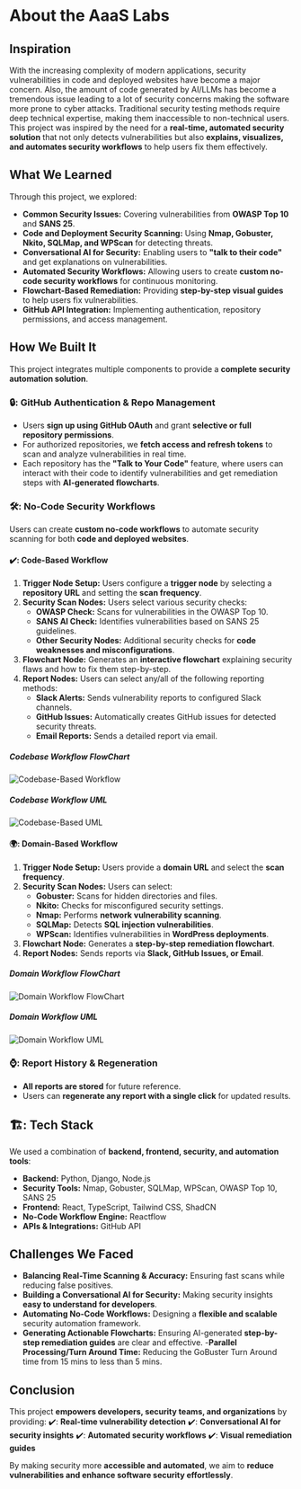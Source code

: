 # About the AaaS Labs

## Inspiration
With the increasing complexity of modern applications, security vulnerabilities in code and deployed websites have become a major concern. Also, the amount of code generated by AI/LLMs has become a tremendous issue leading to a lot of security concerns making the software more prone to cyber attacks. Traditional security testing methods require deep technical expertise, making them inaccessible to non-technical users. This project was inspired by the need for a **real-time, automated security solution** that not only detects vulnerabilities but also **explains, visualizes, and automates security workflows** to help users fix them effectively.

## What We Learned
Through this project, we explored:
- **Common Security Issues:** Covering vulnerabilities from **OWASP Top 10** and **SANS 25**.
- **Code and Deployment Security Scanning:** Using **Nmap, Gobuster, Nkito, SQLMap, and WPScan** for detecting threats.
- **Conversational AI for Security:** Enabling users to **"talk to their code"** and get explanations on vulnerabilities.
- **Automated Security Workflows:** Allowing users to create **custom no-code security workflows** for continuous monitoring.
- **Flowchart-Based Remediation:** Providing **step-by-step visual guides** to help users fix vulnerabilities.
- **GitHub API Integration:** Implementing authentication, repository permissions, and access management.

## How We Built It
This project integrates multiple components to provide a **complete security automation solution**.

### 🔒: **GitHub Authentication & Repo Management**
- Users **sign up using GitHub OAuth** and grant **selective or full repository permissions**.
- For authorized repositories, we **fetch access and refresh tokens** to scan and analyze vulnerabilities in real time.
- Each repository has the **"Talk to Your Code"** feature, where users can interact with their code to identify vulnerabilities and get remediation steps with **AI-generated flowcharts**.

### 🛠️: **No-Code Security Workflows**
Users can create **custom no-code workflows** to automate security scanning for both **code and deployed websites**.

#### ✔️: **Code-Based Workflow**
1. **Trigger Node Setup:** Users configure a **trigger node** by selecting a **repository URL** and setting the **scan frequency**.
2. **Security Scan Nodes:** Users select various security checks:
   - **OWASP Check:** Scans for vulnerabilities in the OWASP Top 10.
   - **SANS AI Check:** Identifies vulnerabilities based on SANS 25 guidelines.
   - **Other Security Nodes:** Additional security checks for **code weaknesses and misconfigurations**.
3. **Flowchart Node:** Generates an **interactive flowchart** explaining security flaws and how to fix them step-by-step.
4. **Report Nodes:** Users can select any/all of the following reporting methods:
   - **Slack Alerts:** Sends vulnerability reports to configured Slack channels.
   - **GitHub Issues:** Automatically creates GitHub issues for detected security threats.
   - **Email Reports:** Sends a detailed report via email.

##### Codebase Workflow FlowChart
![Codebase-Based Workflow](https://res.cloudinary.com/dhpwaeqrc/image/upload/v1741911189/image_2_coeiwq.png)

##### Codebase Workflow UML
![Codebase-Based UML](https://res.cloudinary.com/dhpwaeqrc/image/upload/v1741911479/image_5_vzrlwa.png)

#### 🌍: **Domain-Based Workflow**
1. **Trigger Node Setup:** Users provide a **domain URL** and select the **scan frequency**.
2. **Security Scan Nodes:** Users can select:
   - **Gobuster:** Scans for hidden directories and files.
   - **Nkito:** Checks for misconfigured security settings.
   - **Nmap:** Performs **network vulnerability scanning**.
   - **SQLMap:** Detects **SQL injection vulnerabilities**.
   - **WPScan:** Identifies vulnerabilities in **WordPress deployments**.
3. **Flowchart Node:** Generates a **step-by-step remediation flowchart**.
4. **Report Nodes:** Sends reports via **Slack, GitHub Issues, or Email**.

##### Domain Workflow FlowChart
![Domain Workflow FlowChart](https://res.cloudinary.com/dhpwaeqrc/image/upload/v1741911350/image_4_rdtdk4.png)

##### Domain Workflow UML
![Domain Workflow UML](https://res.cloudinary.com/dhpwaeqrc/image/upload/v1741911479/image_6_pngsdr.png)

### ⌚: **Report History & Regeneration**
- **All reports are stored** for future reference.
- Users can **regenerate any report with a single click** for updated results.

## 🏗️: **Tech Stack**
We used a combination of **backend, frontend, security, and automation tools**:
- **Backend:** Python, Django, Node.js
- **Security Tools:** Nmap, Gobuster, SQLMap, WPScan, OWASP Top 10, SANS 25
- **Frontend:** React, TypeScript, Tailwind CSS, ShadCN
- **No-Code Workflow Engine:** Reactflow
- **APIs & Integrations:** GitHub API

## Challenges We Faced
- **Balancing Real-Time Scanning & Accuracy:** Ensuring fast scans while reducing false positives.
- **Building a Conversational AI for Security:** Making security insights **easy to understand for developers**.
- **Automating No-Code Workflows:** Designing a **flexible and scalable** security automation framework.
- **Generating Actionable Flowcharts:** Ensuring AI-generated **step-by-step remediation guides** are clear and effective. -**Parallel Processing/Turn Around Time:** Reducing the GoBuster Turn Around time from 15 mins to less than 5 mins.

## Conclusion
This project **empowers developers, security teams, and organizations** by providing:
✔️: **Real-time vulnerability detection**
✔️: **Conversational AI for security insights**
✔️: **Automated security workflows**
✔️: **Visual remediation guides**

By making security more **accessible and automated**, we aim to **reduce vulnerabilities and enhance software security effortlessly**.
